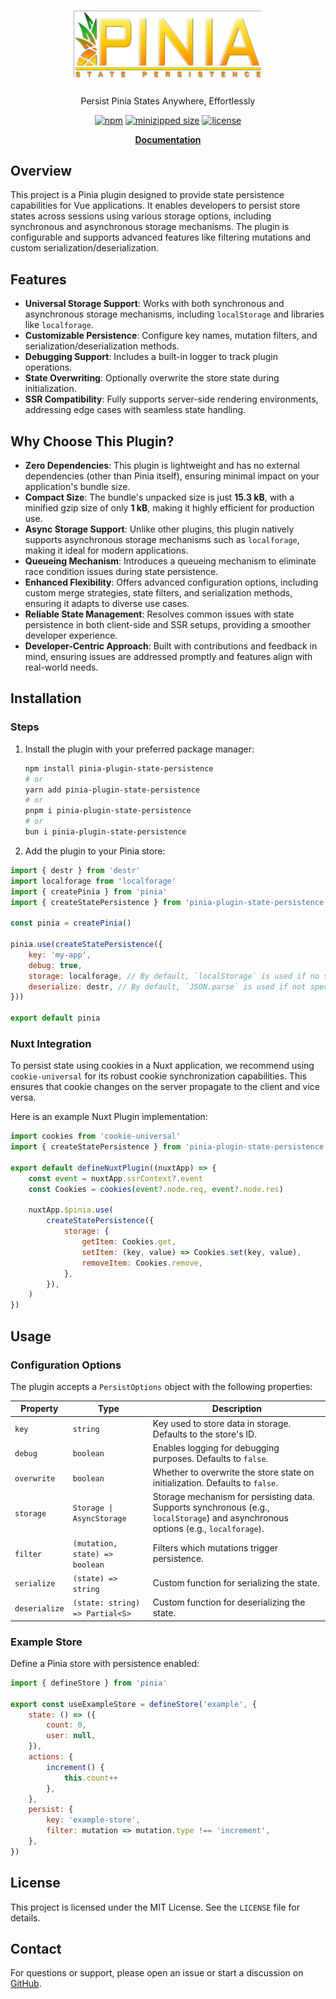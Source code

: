 <div align="center" style="filter: drop-shadow(-1px -1px 0px rgba(0, 0, 0, 0.3));">
  <img src="docs/public/logo.png" alt="Project Logo" width="300">
</div>
<p align="center" style="margin-top: 25px">
 Persist Pinia States Anywhere, Effortlessly
</p>
<p align="center">
  <a href="https://npmjs.com/package/pinia-plugin-state-persistence"><img src="https://img.shields.io/npm/v/pinia-plugin-state-persistence?style=flat-square&labelColor=FFD700&color=FFA500" alt="npm"></a>
  <a href="https://bundlephobia.com/result?p=pinia-plugin-state-persistence"><img src="https://img.shields.io/bundlephobia/minzip/pinia-plugin-state-persistence?style=flat-square&labelColor=32CD32&color=FFA500" alt="minizipped size"></a>
  <a href="https://github.com/stephenjason89/pinia-plugin-state-persistence/blob/main/LICENSE"><img src="https://img.shields.io/github/license/stephenjason89/pinia-plugin-state-persistence?style=flat-square&labelColor=FFD700&color=32CD32" alt="license"></a>
</p>
<p align="center">
  <a href="https://stephenjason89.github.io/pinia-plugin-state-persistence"><b>Documentation</b></a>
</p>

## Overview

This project is a Pinia plugin designed to provide state persistence capabilities for Vue applications. It enables developers to persist store states across sessions using various storage options, including synchronous and asynchronous storage mechanisms. The plugin is configurable and supports advanced features like filtering mutations and custom serialization/deserialization.

## Features

- **Universal Storage Support**: Works with both synchronous and asynchronous storage mechanisms, including `localStorage` and libraries like `localforage`.
- **Customizable Persistence**: Configure key names, mutation filters, and serialization/deserialization methods.
- **Debugging Support**: Includes a built-in logger to track plugin operations.
- **State Overwriting**: Optionally overwrite the store state during initialization.
- **SSR Compatibility**: Fully supports server-side rendering environments, addressing edge cases with seamless state handling.

## Why Choose This Plugin?

- **Zero Dependencies**: This plugin is lightweight and has no external dependencies (other than Pinia itself), ensuring minimal impact on your application's bundle size.
- **Compact Size**: The bundle's unpacked size is just **15.3 kB**, with a minified gzip size of only **1 kB**, making it highly efficient for production use.
- **Async Storage Support**: Unlike other plugins, this plugin natively supports asynchronous storage mechanisms such as `localforage`, making it ideal for modern applications.
- **Queueing Mechanism**: Introduces a queueing mechanism to eliminate race condition issues during state persistence.
- **Enhanced Flexibility**: Offers advanced configuration options, including custom merge strategies, state filters, and serialization methods, ensuring it adapts to diverse use cases.
- **Reliable State Management**: Resolves common issues with state persistence in both client-side and SSR setups, providing a smoother developer experience.
- **Developer-Centric Approach**: Built with contributions and feedback in mind, ensuring issues are addressed promptly and features align with real-world needs.

## Installation

### Steps

1. Install the plugin with your preferred package manager:

   ```bash
   npm install pinia-plugin-state-persistence
   # or
   yarn add pinia-plugin-state-persistence
   # or
   pnpm i pinia-plugin-state-persistence
   # or
   bun i pinia-plugin-state-persistence
   ```

2. Add the plugin to your Pinia store:

```javascript
import { destr } from 'destr'
import localforage from 'localforage'
import { createPinia } from 'pinia'
import { createStatePersistence } from 'pinia-plugin-state-persistence'

const pinia = createPinia()

pinia.use(createStatePersistence({
	key: 'my-app',
	debug: true,
	storage: localforage, // By default, `localStorage` is used if no storage option is specified
	deserialize: destr, // By default, `JSON.parse` is used if not specified
}))

export default pinia
```

### Nuxt Integration

To persist state using cookies in a Nuxt application, we recommend using `cookie-universal` for its robust cookie synchronization capabilities. This ensures that cookie changes on the server propagate to the client and vice versa.

Here is an example Nuxt Plugin implementation:

```javascript
import cookies from 'cookie-universal'
import { createStatePersistence } from 'pinia-plugin-state-persistence'

export default defineNuxtPlugin((nuxtApp) => {
	const event = nuxtApp.ssrContext?.event
	const Cookies = cookies(event?.node.req, event?.node.res)

	nuxtApp.$pinia.use(
		createStatePersistence({
			storage: {
				getItem: Cookies.get,
				setItem: (key, value) => Cookies.set(key, value),
				removeItem: Cookies.remove,
			},
		}),
	)
})
```

## Usage

### Configuration Options

The plugin accepts a `PersistOptions` object with the following properties:

| Property        | Type                                | Description                                                                 |
|-----------------|-------------------------------------|-----------------------------------------------------------------------------|
| `key`           | `string`                            | Key used to store data in storage. Defaults to the store's ID.             |
| `debug`         | `boolean`                          | Enables logging for debugging purposes. Defaults to `false`.               |
| `overwrite`     | `boolean`                          | Whether to overwrite the store state on initialization. Defaults to `false`.|
| `storage`       | `Storage \| AsyncStorage`            | Storage mechanism for persisting data. Supports synchronous (e.g., `localStorage`) and asynchronous options (e.g., `localforage`). |
| `filter`        | `(mutation, state) => boolean`     | Filters which mutations trigger persistence.                               |
| `serialize`     | `(state) => string`                | Custom function for serializing the state.                                 |
| `deserialize`   | `(state: string) => Partial<S>`    | Custom function for deserializing the state.                               |

### Example Store

Define a Pinia store with persistence enabled:

```javascript
import { defineStore } from 'pinia'

export const useExampleStore = defineStore('example', {
	state: () => ({
		count: 0,
		user: null,
	}),
	actions: {
		increment() {
			this.count++
		},
	},
	persist: {
		key: 'example-store',
		filter: mutation => mutation.type !== 'increment',
	},
})
```

## License

This project is licensed under the MIT License. See the `LICENSE` file for details.

## Contact

For questions or support, please open an issue or start a discussion on [GitHub](https://github.com/stephenjason89/pinia-plugin-state-persistence/issues).
